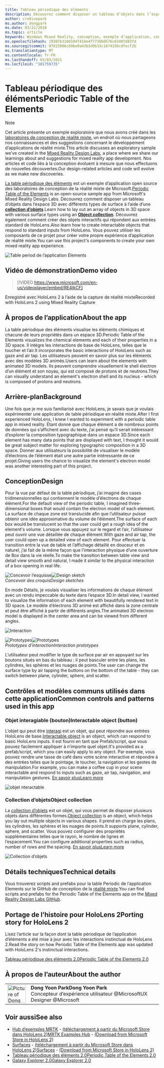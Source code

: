 ```yaml
---
title: Tableau périodique des éléments
description: Découvrez comment disposer un tableau d’objets dans l’espace 3D avec différents types de surface à l’aide d’une collection d’objets avec la table périodique de l’exemple d’application d’éléments.
author: cre8ivepark
ms.author: dongpark
ms.date: 03/21/2018
ms.topic: article
keywords: Windows Mixed Reality, conception, exemple d’application, contrôles, MRTK, kit de préversion de réalité mixte, Unity, exemples d’applications, exemples d’applications, open source, Microsoft Store, HoloLens, casque de réalité mixte, casque Windows Mixed realisation, casque de réalité virtuelle
ms.openlocfilehash: 19307b310d104f418e4f7739b0576c63407d83fd
ms.sourcegitcommit: 97815006c09be0a43b3d9b33c1674150cdfecf2b
ms.translationtype: MT
ms.contentlocale: fr-FR
ms.lasthandoff: 03/03/2021
ms.locfileid: "101759735"
---
```

# <a name="periodic-table-of-the-elements"></a><span data-ttu-id="41483-104">Tableau périodique des éléments</span><span class="sxs-lookup"><span data-stu-id="41483-104">Periodic Table of the Elements</span></span>

>[!NOTE]
><span data-ttu-id="41483-105">Cet article présente un exemple exploratoire que nous avons créé dans les [laboratoires de conception de réalité mixte](https://github.com/Microsoft/MRDesignLabs_Unity), un endroit où nous partageons nos connaissances et des suggestions concernant le développement d’applications de réalité mixte.</span><span class="sxs-lookup"><span data-stu-id="41483-105">This article discusses an exploratory sample we’ve created in the [Mixed Reality Design Labs](https://github.com/Microsoft/MRDesignLabs_Unity), a place where we share our learnings about and suggestions for mixed reality app development.</span></span> <span data-ttu-id="41483-106">Nos articles et code liés à la conception évoluent à mesure que nous effectuons de nouvelles découvertes.</span><span class="sxs-lookup"><span data-stu-id="41483-106">Our design-related articles and code will evolve as we make new discoveries.</span></span>

<span data-ttu-id="41483-107">[La table périodique des éléments](https://github.com/Microsoft/MRDesignLabs_Unity_PeriodicTable) est un exemple d’application open source des laboratoires de conception de la réalité mixte de Microsoft.</span><span class="sxs-lookup"><span data-stu-id="41483-107">[Periodic Table of the Elements](https://github.com/Microsoft/MRDesignLabs_Unity_PeriodicTable) is an open-source sample app from Microsoft's Mixed Reality Design Labs.</span></span> <span data-ttu-id="41483-108">Découvrez comment disposer un tableau d’objets dans l’espace 3D avec différents types de surface à l’aide d’une **[collection d’objets](../../design/object-collection.md)**.</span><span class="sxs-lookup"><span data-stu-id="41483-108">Learn how to lay out an array of objects in 3D space with various surface types using an **[Object collection](../../design/object-collection.md)**.</span></span> <span data-ttu-id="41483-109">Découvrez également comment créer des objets interactifs qui répondent aux entrées standard de HoloLens.</span><span class="sxs-lookup"><span data-stu-id="41483-109">Also learn how to create interactable objects that respond to standard inputs from HoloLens.</span></span> <span data-ttu-id="41483-110">Vous pouvez utiliser les composants de ce projet pour créer votre propre expérience d’application de réalité mixte.</span><span class="sxs-lookup"><span data-stu-id="41483-110">You can use this project's components to create your own mixed reality app experience.</span></span>

![Table period de l’application Elements](images/640px-periodictable-hero.jpg)

## <a name="demo-video"></a><span data-ttu-id="41483-112">Vidéo de démonstration</span><span class="sxs-lookup"><span data-stu-id="41483-112">Demo video</span></span> 
> [!VIDEO https://www.microsoft.com/en-us/videoplayer/embed/RE4IkCF]

<span data-ttu-id="41483-113">Enregistré avec HoloLens 2 à l’aide de la capture de réalité mixte</span><span class="sxs-lookup"><span data-stu-id="41483-113">Recorded with HoloLens 2 using Mixed Reality Capture</span></span>

## <a name="about-the-app"></a><span data-ttu-id="41483-114">À propos de l’application</span><span class="sxs-lookup"><span data-stu-id="41483-114">About the app</span></span>

<span data-ttu-id="41483-115">La table périodique des éléments visualise les éléments chimiques et chacune de leurs propriétés dans un espace 3D.</span><span class="sxs-lookup"><span data-stu-id="41483-115">Periodic Table of the Elements visualizes the chemical elements and each of their properties in a 3D space.</span></span> <span data-ttu-id="41483-116">Il intègre les interactions de base de HoloLens, telles que le toucher et l’air.</span><span class="sxs-lookup"><span data-stu-id="41483-116">It incorporates the basic interactions of HoloLens such as gaze and air tap.</span></span> <span data-ttu-id="41483-117">Les utilisateurs peuvent en savoir plus sur les éléments avec des modèles 3D animés.</span><span class="sxs-lookup"><span data-stu-id="41483-117">Users can learn about the elements with animated 3D models.</span></span> <span data-ttu-id="41483-118">Ils peuvent comprendre visuellement le shell électron d’un élément et son noyau, qui est composé de protons et de neutrons.</span><span class="sxs-lookup"><span data-stu-id="41483-118">They can visually understand an element's electron shell and its nucleus - which is composed of protons and neutrons.</span></span>

## <a name="background"></a><span data-ttu-id="41483-119">Arrière-plan</span><span class="sxs-lookup"><span data-stu-id="41483-119">Background</span></span>

<span data-ttu-id="41483-120">Une fois que je me suis familiarisé avec HoloLens, je savais que je voulais expérimenter une application de table périodique en réalité mixte.</span><span class="sxs-lookup"><span data-stu-id="41483-120">After I first experienced HoloLens, I knew I wanted to experiment with a periodic table app in mixed reality.</span></span> <span data-ttu-id="41483-121">Étant donné que chaque élément a de nombreux points de données qui s’affichent avec du texte, j’ai pensé qu’il serait intéressant d’explorer la composition typographique dans un espace 3D.</span><span class="sxs-lookup"><span data-stu-id="41483-121">Since each element has many data points that are displayed with text, I thought it would be great subject matter for exploring typographic composition in a 3D space.</span></span> <span data-ttu-id="41483-122">Donner aux utilisateurs la possibilité de visualiser le modèle d’électrons de l’élément était une autre partie intéressante de ce projet.</span><span class="sxs-lookup"><span data-stu-id="41483-122">Giving users the chance to visualize the element's electron model was another interesting part of this project.</span></span>

## <a name="design"></a><span data-ttu-id="41483-123">Conception</span><span class="sxs-lookup"><span data-stu-id="41483-123">Design</span></span>

<span data-ttu-id="41483-124">Pour la vue par défaut de la table périodique, j’ai imaginé des cases tridimensionnelles qui contiennent le modèle d’électrons de chaque élément.</span><span class="sxs-lookup"><span data-stu-id="41483-124">For the default view of the periodic table, I imagined three-dimensional boxes that would contain the electron model of each element.</span></span> <span data-ttu-id="41483-125">La surface de chaque zone est translucide afin que l’utilisateur puisse obtenir une idée approximative du volume de l’élément.</span><span class="sxs-lookup"><span data-stu-id="41483-125">The surface of each box would be translucent so that the user could get a rough idea of the element's volume.</span></span> <span data-ttu-id="41483-126">Lorsque vous appuyez sur le regard et l’air, l’utilisateur peut ouvrir une vue détaillée de chaque élément.</span><span class="sxs-lookup"><span data-stu-id="41483-126">With gaze and air tap, the user could open up a detailed view of each element.</span></span> <span data-ttu-id="41483-127">Pour effectuer la transition entre la vue de table et l’affichage détaillé en douceur et en naturel, j’ai fait de la même façon que l’interaction physique d’une ouverture de Box dans la vie réelle.</span><span class="sxs-lookup"><span data-stu-id="41483-127">To make the transition between table view and detail view smooth and natural, I made it similar to the physical interaction of a box opening in real life.</span></span>

<span data-ttu-id="41483-128">![Concevoir l’esquisse](images/640px-sketch20170406.jpg)</span><span class="sxs-lookup"><span data-stu-id="41483-128">![Design sketch](images/640px-sketch20170406.jpg)</span></span><br>
<span data-ttu-id="41483-129">*Concevoir des croquis*</span><span class="sxs-lookup"><span data-stu-id="41483-129">*Design sketches*</span></span>

<span data-ttu-id="41483-130">En mode Détails, je voulais visualiser les informations de chaque élément avec un rendu impeccable du texte dans l’espace 3D.</span><span class="sxs-lookup"><span data-stu-id="41483-130">In detail view, I wanted to visualize the information of each element with beautifully rendered text in 3D space.</span></span> <span data-ttu-id="41483-131">Le modèle d’électrons 3D animé est affiché dans la zone centrale et peut être affiché à partir de différents angles.</span><span class="sxs-lookup"><span data-stu-id="41483-131">The animated 3D electron model is displayed in the center area and can be viewed from different angles.</span></span>

![Interaction](images/640px-periodictable-interaction.jpg)

<span data-ttu-id="41483-133">![Prototypes](images/640px-periodictable-prototypes.jpg)</span><span class="sxs-lookup"><span data-stu-id="41483-133">![Prototypes](images/640px-periodictable-prototypes.jpg)</span></span><br>
<span data-ttu-id="41483-134">*Prototypes d’interaction*</span><span class="sxs-lookup"><span data-stu-id="41483-134">*Interaction prototypes*</span></span>

<span data-ttu-id="41483-135">L’utilisateur peut modifier le type de surface par air en appuyant sur les boutons situés en bas du tableau : il peut basculer entre les plans, les cylindres, les sphères et les nuages de points.</span><span class="sxs-lookup"><span data-stu-id="41483-135">The user can change the surface type by air tapping the buttons on the bottom of the table - they can switch between plane, cylinder, sphere, and scatter.</span></span>

## <a name="common-controls-and-patterns-used-in-this-app"></a><span data-ttu-id="41483-136">Contrôles et modèles communs utilisés dans cette application</span><span class="sxs-lookup"><span data-stu-id="41483-136">Common controls and patterns used in this app</span></span>

### <a name="interactable-object-button"></a><span data-ttu-id="41483-137">Objet interagiable (bouton)</span><span class="sxs-lookup"><span data-stu-id="41483-137">Interactable object (button)</span></span>

<span data-ttu-id="41483-138">L’objet qui peut être [interagi](../../design/interactable-object.md) est un objet, qui peut répondre aux entrées HoloLens de base.</span><span class="sxs-lookup"><span data-stu-id="41483-138">[Interactable object](../../design/interactable-object.md) is an object, which can respond to basic HoloLens inputs.</span></span> <span data-ttu-id="41483-139">Il est fourni en tant que Prefab/script, que vous pouvez facilement appliquer à n’importe quel objet.</span><span class="sxs-lookup"><span data-stu-id="41483-139">It's provided as a prefab/script, which you can easily apply to any object.</span></span> <span data-ttu-id="41483-140">Par exemple, vous pouvez rendre une tasse de café dans votre scène interactive et répondre à des entrées telles que le pointage, le toucher, la navigation et les gestes de manipulation.</span><span class="sxs-lookup"><span data-stu-id="41483-140">For example, you can make a coffee cup in your scene interactable and respond to inputs such as gaze, air tap, navigation, and manipulation gestures.</span></span> [<span data-ttu-id="41483-141">En savoir plus</span><span class="sxs-lookup"><span data-stu-id="41483-141">Learn more</span></span>](../../design/interactable-object.md)

![objet nteractable](images/640px-periodictable-interactableobject.jpg)

### <a name="object-collection"></a><span data-ttu-id="41483-143">Collection d’objets</span><span class="sxs-lookup"><span data-stu-id="41483-143">Object collection</span></span>

<span data-ttu-id="41483-144">La [collection d’objets](../../design/object-collection.md) est un objet, qui vous permet de disposer plusieurs objets dans différentes formes.</span><span class="sxs-lookup"><span data-stu-id="41483-144">[Object collection](../../design/object-collection.md) is an object, which helps you lay out multiple objects in various shapes.</span></span> <span data-ttu-id="41483-145">Il prend en charge les plans, les cylindres, les sphères et les nuages de points.</span><span class="sxs-lookup"><span data-stu-id="41483-145">It supports plane, cylinder, sphere, and scatter.</span></span> <span data-ttu-id="41483-146">Vous pouvez configurer des propriétés supplémentaires telles que le rayon, le nombre de lignes et l’espacement.</span><span class="sxs-lookup"><span data-stu-id="41483-146">You can configure additional properties such as radius, number of rows and the spacing.</span></span> [<span data-ttu-id="41483-147">En savoir plus</span><span class="sxs-lookup"><span data-stu-id="41483-147">Learn more</span></span>](../../design/object-collection.md)

![Collection d’objets](images/640px-periodictable-collections.jpg)

## <a name="technical-details"></a><span data-ttu-id="41483-149">Détails techniques</span><span class="sxs-lookup"><span data-stu-id="41483-149">Technical details</span></span>

<span data-ttu-id="41483-150">Vous trouverez scripts and prefabs pour la table Periodic de l’application Elements sur le GitHub de conception de la [réalité mixte](https://github.com/Microsoft/MRDesignLabs_Unity_PeriodicTable).</span><span class="sxs-lookup"><span data-stu-id="41483-150">You can find scripts and prefabs for the Periodic Table of the Elements app on the [Mixed Reality Design Labs GitHub](https://github.com/Microsoft/MRDesignLabs_Unity_PeriodicTable).</span></span>

## <a name="porting-story-for-hololens-2"></a><span data-ttu-id="41483-151">Portage de l’histoire pour HoloLens 2</span><span class="sxs-lookup"><span data-stu-id="41483-151">Porting story for HoloLens 2</span></span>

<span data-ttu-id="41483-152">Lisez l’article sur la façon dont la table périodique de l’application d’éléments a été mise à jour avec les interactions instinctual de HoloLens 2.</span><span class="sxs-lookup"><span data-stu-id="41483-152">Read the story on how Periodic Table of the Elements app was updated with HoloLens 2's instinctual interactions.</span></span>

[<span data-ttu-id="41483-153">Tableau périodique des éléments 2.0</span><span class="sxs-lookup"><span data-stu-id="41483-153">Periodic Table of the Elements 2.0</span></span>](https://medium.com/@dongyoonpark/bringing-the-periodic-table-of-the-elements-app-to-hololens-2-with-mrtk-v2-a6e3d8362158)




## <a name="about-the-author"></a><span data-ttu-id="41483-154">À propos de l’auteur</span><span class="sxs-lookup"><span data-stu-id="41483-154">About the author</span></span>

<table style="border-collapse:collapse" padding-left="0px">
<tr>
<td style="border-style: none" width="60px"><img alt="Picture of Dong Yoon Park" width="60" height="60" src="images/dongyoonpark.jpg"></td>
<td style="border-style: none"><span data-ttu-id="41483-155"><b>Dong Yoon Park</b></span><span class="sxs-lookup"><span data-stu-id="41483-155"><b>Dong Yoon Park</b></span></span><br><span data-ttu-id="41483-156">Concepteur d’expérience utilisateur @Microsoft</span><span class="sxs-lookup"><span data-stu-id="41483-156">UX Designer @Microsoft</span></span></td>
</tr>
</table>

## <a name="see-also"></a><span data-ttu-id="41483-157">Voir aussi</span><span class="sxs-lookup"><span data-stu-id="41483-157">See also</span></span>

* <span data-ttu-id="41483-158">[Hub d’exemples MRTK](https://docs.microsoft.com/windows/mixed-reality/mrtk-docs/features/example-scenes/example-hub.md) - [(téléchargement à partir du Microsoft Store dans HoloLens 2)](https://www.microsoft.com/en-us/p/mrtk-examples-hub/9mv8c39l2sj4)</span><span class="sxs-lookup"><span data-stu-id="41483-158">[MRTK Examples Hub](https://docs.microsoft.com/windows/mixed-reality/mrtk-docs/features/example-scenes/example-hub.md) - [(Download from Microsoft Store in HoloLens 2)](https://www.microsoft.com/en-us/p/mrtk-examples-hub/9mv8c39l2sj4)</span></span>
* <span data-ttu-id="41483-159">[Surfaces](sampleapp-surfaces.md) - [(téléchargement à partir du Microsoft Store dans HoloLens 2)](https://www.microsoft.com/en-us/p/surfaces/9nvkpv3sk3x0)</span><span class="sxs-lookup"><span data-stu-id="41483-159">[Surfaces](sampleapp-surfaces.md) - [(Download from Microsoft Store in HoloLens 2)](https://www.microsoft.com/en-us/p/surfaces/9nvkpv3sk3x0)</span></span>
* [<span data-ttu-id="41483-160">Tableau périodique des éléments 2.0</span><span class="sxs-lookup"><span data-stu-id="41483-160">Periodic Table of the Elements 2.0</span></span>](https://medium.com/@dongyoonpark/bringing-the-periodic-table-of-the-elements-app-to-hololens-2-with-mrtk-v2-a6e3d8362158)
* [<span data-ttu-id="41483-161">Galaxy Explorer 2.0</span><span class="sxs-lookup"><span data-stu-id="41483-161">Galaxy Explorer 2.0</span></span>](galaxy-explorer-update.md)